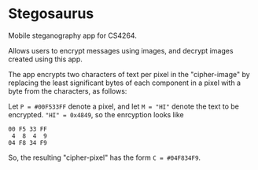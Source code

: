 Stegosaurus
===========

Mobile steganography app for CS4264.

Allows users to encrypt messages using images, and decrypt images created using
this app.

The app encrypts two characters of text per pixel in the "cipher-image" by
replacing the least significant bytes of each component in a pixel with a byte
from the characters, as follows:

Let `P = #00F533FF` denote a pixel, and let `M = "HI"` denote the text to be
encrypted. `"HI" = 0x4849`, so the enrcyption looks like

```
00 F5 33 FF
 4  8  4  9
04 F8 34 F9
```

So, the resulting "cipher-pixel" has the form `C = #04F834F9`.
